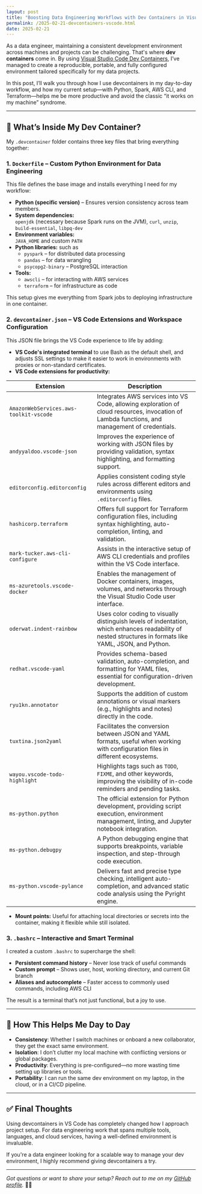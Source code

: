 ```yaml
---
layout: post
title: "Boosting Data Engineering Workflows with Dev Containers in Visual Studio Code"
permalink: /2025-02-21-devcontainers-vscode.html 
date: 2025-02-21
---
```


As a data engineer, maintaining a consistent development environment across machines and projects can be challenging. That's where **dev containers** come in. By using [Visual Studio Code Dev Containers](https://code.visualstudio.com/docs/devcontainers/containers), I’ve managed to create a reproducible, portable, and fully configured environment tailored specifically for my data projects.

In this post, I’ll walk you through how I use devcontainers in my day-to-day workflow, and how my current setup—with Python, Spark, AWS CLI, and Terraform—helps me be more productive and avoid the classic “it works on my machine” syndrome.

---

## 🔧 What’s Inside My Dev Container?

My `.devcontainer` folder contains three key files that bring everything together:


### 1. `Dockerfile` – Custom Python Environment for Data Engineering

This file defines the base image and installs everything I need for my workflow:

- **Python (specific version)** – Ensures version consistency across team members.
- **System dependencies:**  
  `openjdk` (necessary because Spark runs on the JVM), `curl`, `unzip`, `build-essential`, `libpq-dev`
- **Environment variables:**  
  `JAVA_HOME` and custom `PATH`
- **Python libraries:**  such as
  - `pyspark` – for distributed data processing  
  - `pandas` – for data wrangling  
  - `psycopg2-binary` – PostgreSQL interaction  
- **Tools:**  
  - `awscli` – for interacting with AWS services  
  - `terraform` – for infrastructure as code  

This setup gives me everything from Spark jobs to deploying infrastructure in one container.


### 2. `devcontainer.json` – VS Code Extensions and Workspace Configuration

This JSON file brings the VS Code experience to life by adding:

- **VS Code's integrated terminal** to use Bash as the default shell, and adjusts SSL settings to make it easier to work in environments with proxies or non-standard certificates.
- **VS Code extensions for productivity:**  
  
| Extension                             | Description |
|---------------------------------------|-------------|
| `AmazonWebServices.aws-toolkit-vscode` | Integrates AWS services into VS Code, allowing exploration of cloud resources, invocation of Lambda functions, and management of credentials. |
| `andyyaldoo.vscode-json`              | Improves the experience of working with JSON files by providing validation, syntax highlighting, and formatting support. |
| `editorconfig.editorconfig`           | Applies consistent coding style rules across different editors and environments using `.editorconfig` files. |
| `hashicorp.terraform`                 | Offers full support for Terraform configuration files, including syntax highlighting, auto-completion, linting, and validation. |
| `mark-tucker.aws-cli-configure`       | Assists in the interactive setup of AWS CLI credentials and profiles within the VS Code interface. |
| `ms-azuretools.vscode-docker`         | Enables the management of Docker containers, images, volumes, and networks through the Visual Studio Code user interface. |
| `oderwat.indent-rainbow`              | Uses color coding to visually distinguish levels of indentation, which enhances readability of nested structures in formats like YAML, JSON, and Python. |
| `redhat.vscode-yaml`                  | Provides schema-based validation, auto-completion, and formatting for YAML files, essential for configuration-driven development. |
| `ryu1kn.annotator`                    | Supports the addition of custom annotations or visual markers (e.g., highlights and notes) directly in the code. |
| `tuxtina.json2yaml`                   | Facilitates the conversion between JSON and YAML formats, useful when working with configuration files in different ecosystems. |
| `wayou.vscode-todo-highlight`         | Highlights tags such as `TODO`, `FIXME`, and other keywords, improving the visibility of in-code reminders and pending tasks. |
| `ms-python.python`                    | The official extension for Python development, providing script execution, environment management, linting, and Jupyter notebook integration. |
| `ms-python.debugpy`                   | A Python debugging engine that supports breakpoints, variable inspection, and step-through code execution. |
| `ms-python.vscode-pylance`            | Delivers fast and precise type checking, intelligent auto-completion, and advanced static code analysis using the Pyright engine. |


- **Mount points:** Useful for attaching local directories or secrets into the container, making it flexible while still isolated.


### 3. `.bashrc` – Interactive and Smart Terminal

I created a custom `.bashrc` to supercharge the shell:

- **Persistent command history** – Never lose track of useful commands  
- **Custom prompt** – Shows user, host, working directory, and current Git branch  
- **Aliases and autocomplete** – Faster access to commonly used commands, including AWS CLI  

The result is a terminal that’s not just functional, but a joy to use.

---

## 🚀 How This Helps Me Day to Day

- **Consistency**: Whether I switch machines or onboard a new collaborator, they get the exact same environment.
- **Isolation**: I don’t clutter my local machine with conflicting versions or global packages.
- **Productivity**: Everything is pre-configured—no more wasting time setting up libraries or tools.
- **Portability**: I can run the same dev environment on my laptop, in the cloud, or in a CI/CD pipeline.

---

## ✅ Final Thoughts

Using devcontainers in VS Code has completely changed how I approach project setup. For data engineering work that spans multiple tools, languages, and cloud services, having a well-defined environment is invaluable.

If you're a data engineer looking for a scalable way to manage your dev environment, I highly recommend giving devcontainers a try.

---

*Got questions or want to share your setup? Reach out to me on my [GitHub profile](https://github.com/Ubikitina).* 📩😊
